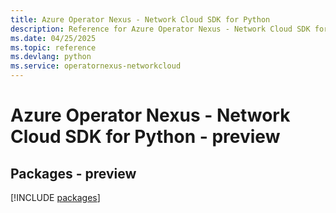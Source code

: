 ```yaml
---
title: Azure Operator Nexus - Network Cloud SDK for Python
description: Reference for Azure Operator Nexus - Network Cloud SDK for Python
ms.date: 04/25/2025
ms.topic: reference
ms.devlang: python
ms.service: operatornexus-networkcloud
---
```

# Azure Operator Nexus - Network Cloud SDK for Python - preview
## Packages - preview
[!INCLUDE [packages](operator-nexus---network-cloud-index.md)]
